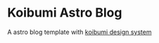 # Koibumi Astro Blog

A astro blog template with [koibumi design system](https://github.com/koibumi-design)